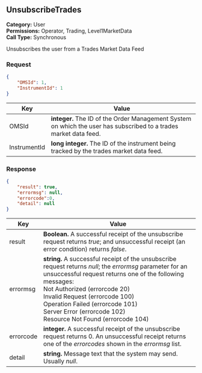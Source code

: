 ## UnsubscribeTrades

**Category:** User<br />
**Permissions:** Operator, Trading, Level1MarketData<br />
**Call Type:** Synchronous

Unsubscribes the user from a Trades Market Data Feed

### Request

```json
{
	"OMSId": 1,
	"InstrumentId": 1
}
```

| Key       | Value                                                        |
| ------------ | ------------------------------------------------------------ |
| OMSId        | **integer.** The ID of the Order Management System on which the user has subscribed to a trades market data feed. |
| InstrumentId | **long integer.** The ID of the instrument being tracked by the trades market data feed. |

### Response

```json
{
	"result": true,
	"errormsg": null,
	"errorcode":0,
	"detail": null
}
```

| Key    | Value                                                        |
| --------- | ------------------------------------------------------------ |
| result    | **Boolean.** A successful receipt of the unsubscribe request returns *true*; and unsuccessful receipt (an error condition) returns *false*. |
| errormsg  | **string.** A successful receipt of the unsubscribe request returns *null*; the *errormsg* parameter for an unsuccessful request returns one of the following messages:<br />Not Authorized (errorcode 20)<br />Invalid Request (errorcode 100)<br />Operation Failed (errorcode 101)<br />Server Error (errorcode 102)<br />Resource Not Found (errorcode 104) |
| errorcode | **integer.** A successful receipt of the unsubscribe request returns 0. An unsuccessful receipt returns one of the *errorcodes* shown in the *errormsg* list. |
| detail    | **string.** Message text that the system may send. Usually *null*. |


